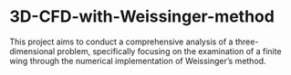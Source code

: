 # 3D-CFD-with-Weissinger-method
This project aims to conduct a comprehensive analysis of a three-dimensional problem, specifically  focusing on the examination of a finite wing through the numerical implementation of Weissinger’s  method.
